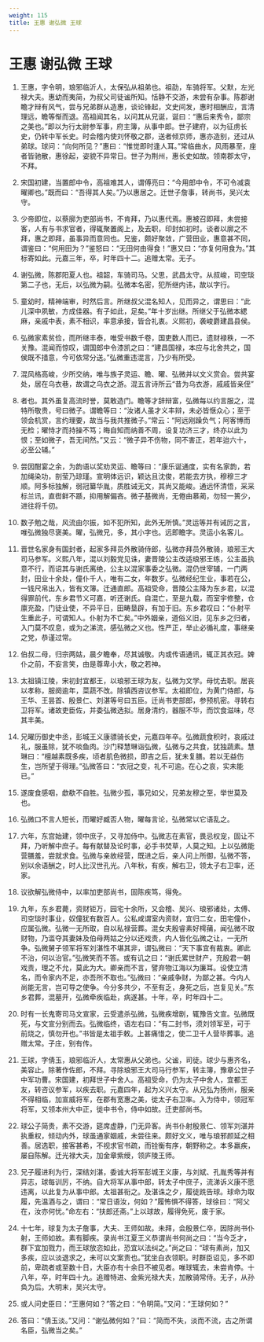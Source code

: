 ```yaml
---
weight: 115
title: 王惠 谢弘微 王球
---
```


# 王惠 谢弘微 王球

1. <span id="王惠_谢弘微_王球-1"></span>
王惠，字令明，琅邪临沂人，太保弘从祖弟也。祖劭，车骑将军。父默，左光禄大夫。惠幼而夷简，为叔父司徒谧所知。恬静不交游，未尝有杂事。陈郡谢瞻才辩有风气，尝与兄弟群从造惠，谈论锋起，文史间发，惠时相酬应，言清理远，瞻等惭而退。高祖闻其名，以问其从兄诞，诞曰：“惠后来秀令，鄙宗之美也。”即以为行太尉参军事，府主簿，从事中郎。世子建府，以为征虏长史，仍转中军长史。时会稽内使刘怀敬之郡，送者倾京师，惠亦造别，还过从弟球。球问：“向何所见？”惠曰：“惟觉即时逢人耳。”常临曲水，风雨暴至，座者皆驰散，惠徐起，姿貌不异常日。世子为荆州，惠长史如故。领南郡太守，不拜。

2. <span id="王惠_谢弘微_王球-2"></span>
宋国初建，当置郎中令，高祖难其人，谓傅亮曰：“今用郎中令，不可令减袁曜卿也。”既而曰：“吾得其人矣。”乃以惠居之。迁世子詹事，转尚书，吴兴太守。

3. <span id="王惠_谢弘微_王球-3"></span>
少帝即位，以蔡廓为吏部尚书，不肯拜，乃以惠代焉。惠被召即拜，未尝接客，人有与书求官者，得辄聚置阁上，及去职，印封如初时。谈者以廓之不拜，惠之即拜，虽事异而意同也。兄鉴，颇好聚敛，广营田业，惠意甚不同，谓鉴曰：“何用田为？”鉴怒曰：“无田何由得食！”惠又曰：“亦复何用食为。”其标寄如此。元嘉三年，卒，时年四十二。追赠太常。无子。

4. <span id="王惠_谢弘微_王球-4"></span>
谢弘微，陈郡阳夏人也。祖韶，车骑司马。父思，武昌太守。从叔峻，司空琰第二子也，无后，以弘微为嗣。弘微本名密，犯所继内讳，故以字行。

5. <span id="王惠_谢弘微_王球-5"></span>
童幼时，精神端审，时然后言。所继叔父混名知人，见而异之，谓思曰：“此儿深中夙敏，方成佳器。有子如此，足矣。”年十岁出继。所继父于弘微本緦麻，亲戚中表，素不相识，率意承接，皆合礼衷。义熙初，袭峻爵建昌县侯。

6. <span id="王惠_谢弘微_王球-6"></span>
弘微家素贫俭，而所继丰泰，唯受书数千卷，国吏数人而已，遗财禄秩，一不关豫。混闻而惊叹，谓国郎中令漆凯之曰：“建昌国禄，本应与北舍共之，国侯既不措意，今可依常分送。”弘微重违混言，乃少有所受。

7. <span id="王惠_谢弘微_王球-7"></span>
混风格高峻，少所交纳，唯与族子灵运、瞻、曜、弘微并以文义赏会。尝共宴处，居在乌衣巷，故谓之乌衣之游。混五言诗所云“昔为乌衣游，戚戚皆亲侄”

8. <span id="王惠_谢弘微_王球-8"></span>
者也。其外虽复高流时誉，莫敢造门。瞻等才辞辩富，弘微每以约言服之，混特所敬贵，号曰微子。谓瞻等曰：“汝诸人虽才义丰辩，未必皆惬众心；至于领会机赏，言约理要，故当与我共推微子。”常云：“阿远刚躁负气；阿客博而无检；曜恃才而持操不笃；晦自知而纳善不周，设复功济三才，终亦以此为恨；至如微子，吾无间然。”又云：“微子异不伤物，同不害正，若年迨六十，必至公辅。”

9. <span id="王惠_谢弘微_王球-9"></span>
尝因酣宴之余，为韵语以奖劝灵运、瞻等曰：“康乐诞通度，实有名家韵，若加绳染功，剖莹乃琼瑾。宣明体远识，颖达且沈俊，若能去方执，穆穆三才顺。阿多标独解，弱冠纂华胤，质胜诫无文，其尚又能峻。通远怀清悟，采采标兰讯，直辔鲜不踬，抑用解偏吝。微子基微尚，无倦由慕蔺，勿轻一篑少，进往将千仞。

10. <span id="王惠_谢弘微_王球-10"></span>
数子勉之哉，风流由尔振，如不犯所知，此外无所慎。”灵运等并有诫厉之言，唯弘微独尽褒美。曜，弘微兄，多，其小字也。远即瞻字。灵运小名客儿。

11. <span id="王惠_谢弘微_王球-11"></span>
晋世名家身有国封者，起家多拜员外散骑侍郎，弘微亦拜员外散骑，琅邪王大司马参军。义熙八年，混以刘毅党见诛，妻晋陵公主改适琅邪王练，公主虽执意不行，而诏其与谢氏离绝，公主以混家事委之弘微。混仍世宰辅，一门两封，田业十余处，僮仆千人，唯有二女，年数岁。弘微经纪生业，事若在公，一钱尺帛出入，皆有文簿。迁通直郎。高祖受命，晋陵公主降为东乡君，以混得罪前代，东乡君节义可嘉，听还谢氏。自混亡，至是九载，而室宇修整，仓廪充盈，门徒业使，不异平日，田畴垦辟，有加于旧。东乡君叹曰：“仆射平生重此子，可谓知人。仆射为不亡矣。”中外姻亲，道俗义旧，见东乡之归者，入门莫不叹息，或为之涕流，感弘微之义也。性严正，举止必循礼度，事继亲之党，恭谨过常。

12. <span id="王惠_谢弘微_王球-12"></span>
伯叔二母，归宗两姑，晨夕瞻奉，尽其诚敬。内或传语通讯，辄正其衣冠。婢仆之前，不妄言笑，由是尊卑小大，敬之若神。

13. <span id="王惠_谢弘微_王球-13"></span>
太祖镇江陵，宋初封宜都王，以琅邪王球为友，弘微为文学。母忧去职。居丧以孝称，服阕逾年，菜蔬不改。除镇西咨议参军。太祖即位，为黄门侍郎，与王华、王昙首、殷景仁、刘湛等号曰五臣。迁尚书吏部郎，参预机密。寻转右卫将军。诸故吏臣佐，并委弘微选拟。居身清约，器服不华，而饮食滋味，尽其丰美。

14. <span id="王惠_谢弘微_王球-14"></span>
兄曜历御史中丞，彭城王义康骠骑长史，元嘉四年卒。弘微蔬食积时，哀戚过礼，服虽除，犹不啖鱼肉。沙门释慧琳诣弘微，弘微与之共食，犹独蔬素。慧琳曰：“檀越素既多疾，顷者肌色微损，即吉之后，犹未复膳。若以无益伤生，岂所望于得理。”弘微答曰：“衣冠之变，礼不可逾。在心之哀，实未能已。”

15. <span id="王惠_谢弘微_王球-15"></span>
遂废食感咽，歔欷不自胜。弘微少孤，事兄如父，兄弟友穆之至，举世莫及也。

16. <span id="王惠_谢弘微_王球-16"></span>
弘微口不言人短长，而曜好臧否人物，曜每言论，弘微常以它语乱之。

17. <span id="王惠_谢弘微_王球-17"></span>
六年，东宫始建，领中庶子，又寻加侍中。弘微志在素官，畏忌权宠，固让不拜，乃听解中庶子。每有献替及论时事，必手书焚草，人莫之知。上以弘微能营膳羞，尝就求食。弘微与亲故经营，既进之后，亲人问上所御，弘微不答，别以余语酬之，时人比汉世孔光。八年秋，有疾，解右卫，领太子右卫率，还家。

18. <span id="王惠_谢弘微_王球-18"></span>
议欲解弘微侍中，以率加吏部尚书，固陈疾笃，得免。

19. <span id="王惠_谢弘微_王球-19"></span>
九年，东乡君薨，资财钜万，园宅十余所，又会稽、吴兴、琅邪诸处，太傅、司空琰时事业，奴僮犹有数百人。公私咸谓室内资财，宜归二女，田宅僮仆，应属弘微。弘微一无所取，自以私禄营葬。混女夫殷睿素好樗蒱，闻弘微不取财物，乃滥夺其妻妹及伯母两姑之分以还戏责，内人皆化弘微之让，一无所争。弘微舅子领军将军刘湛性不堪其非，谓弘微曰：“天下事宜有裁衷。卿此不治，何以治官。”弘微笑而不答。或有讥之曰：“谢氏累世财产，充殷君一朝戏责，理之不允，莫此为大。卿亲而不言，譬弃物江海以为廉耳。设使立清名，而令家内不足，亦吾所不取也。”弘微曰：“亲戚争财，为鄙之甚。今内人尚能无言，岂可导之使争。今分多共少，不至有乏，身死之后，岂复见关。”东乡君葬，混墓开，弘微牵疾临赴，病遂甚。十年，卒，时年四十二。

20. <span id="王惠_谢弘微_王球-20"></span>
时有一长鬼寄司马文宣家，云受遣杀弘微，弘微疾增剧，辄豫告文宣。弘微既死，与文宣分别而去。弘微临终，语左右曰：“有二封书，须刘领军至，可于前烧之，慎勿开也。”书皆是太祖手敕。上甚痛惜之，使二卫千人营毕葬事。追赠太常。子庄，别有传。

21. <span id="王惠_谢弘微_王球-21"></span>
王球，字倩玉，琅邪临沂人，太常惠从父弟也。父谧，司徒。球少与惠齐名，美容止。除著作佐郎，不拜。寻除琅邪王大司马行参军，转主簿，豫章公世子中军功曹。宋国建，初拜世子中舍人。高祖受命，仍为太子中舍人，宜都王友，转咨议参军，以疾去职。元嘉四年，起为义兴太守。从兄弘为扬州，服亲不得相临，加宣威将军，在郡有宽惠之美，徙太子右卫率。入为侍中，领冠军将军，又领本州大中正，徙中书令，侍中如故。迁吏部尚书。

22. <span id="王惠_谢弘微_王球-22"></span>
球公子简贵，素不交游，筵席虚静，门无异客。尚书仆射殷景仁、领军刘湛并执重权，倾动内外，球虽通家姻戚，未尝往来。颇好文义，唯与琅邪颜延之相善。居选职，接客甚希，不视求官书疏，而铨衡有序，朝野称之。本多羸疾，屡自陈解。迁光禄大夫，加金章紫绶，领庐陵王师。

23. <span id="王惠_谢弘微_王球-23"></span>
兄子履进利为行，深结刘湛，委诚大将军彭城王义康，与刘斌、孔胤秀等并有异志，球每训厉，不纳。自大将军从事中郎，转太子中庶子，流涕诉义康不愿违离，以此复为从事中郎。太祖甚衔之。及湛诛之夕，履徒跣告球。球命为取履，先温酒与之，谓曰：“常日语汝，何如？”履怖惧不得答，球徐曰：“阿父在，汝亦何忧。”命左右：“扶郎还斋。”上以球故，履得免死，废于家。

24. <span id="王惠_谢弘微_王球-24"></span>
十七年，球复为太子詹事，大夫、王师如故。未拜，会殷景仁卒，因除尚书仆射，王师如故。素有脚疾。录尚书江夏王义恭谓尚书何尚之曰：“当今乏才，群下宜加戮力，而王球放恣如此，恐宜以法纠之。”尚之曰：“球有素尚，加又多疾，应以淡退求之，未可以文案责也。”犹坐白衣领职。时群臣诏见，多不即前，卑疏者或至数十日，大臣亦有十余日不被见者。唯球辄去，未尝肯停。十八年，卒，时年四十九。追赠特进、金紫光禄大夫，加散骑常侍。无子，从孙奂为后。大明末，吴兴太守。

25. <span id="王惠_谢弘微_王球-25"></span>
或人问史臣曰：“王惠何如？”答之曰：“令明简。”又问：“王球何如？”

26. <span id="王惠_谢弘微_王球-26"></span>
答曰：“倩玉淡。”又问：“谢弘微何如？”曰：“简而不失，淡而不流，古之所谓名臣，弘微当之矣。”
